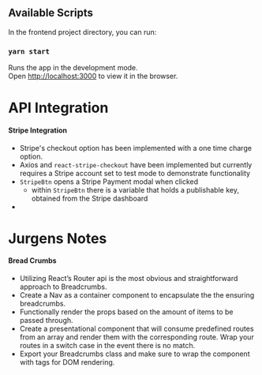 
## Available Scripts

In the frontend project directory, you can run:

### `yarn start`

Runs the app in the development mode.<br>
Open [http://localhost:3000](http://localhost:3000) to view it in the browser.


# API Integration
#### Stripe Integration

<!-- - For sufficing the ability of a user to checkout we chose Stripe’s Checkout integration. Functionally we went with posting a one time charge.
- You first need to set up a Stripe account and set your dashboard to test mode. You utilized ‘react-stripe-checkout’ and ‘axios’ to run the functionality.
- Next we created a functional component called stripeBtn.js that when clicked will open up the Stripe’s checkout modal.
- Within this class we create a variable to hold pur publishable key which is obtained from your Stripe dashboard.
- Our component returns a StripeCheckout element that comes ‘react-stripe-checkout’ with it’s props passed to customize the modal and other transactions details.
- The onToken function sends our card info to Stripe and returns a token object. It further also send the token and the amount to the backend in the body with an axios request to finish the transaction.
- We lastly import the component into our App.js -->


- Stripe's checkout option has been implemented with a one time charge option.
- Axios and `react-stripe-checkout` have been implemented but currently requires a Stripe account set to test mode to demonstrate functionality
- `StripeBtn` opens a Stripe Payment modal when clicked
  - within `StripeBtn` there is a variable that holds a publishable key, obtained from the Stripe dashboard
-

# Jurgens Notes

#### Bread Crumbs

- Utilizing React’s Router api is the most obvious and straightforward approach to Breadcrumbs.
- Create a Nav as a container component to encapsulate the the ensuring breadcrumbs.
- Functionally render the props based on the amount of items to be passed through.
- Create a presentational component that will consume predefined routes from an array and render them with the corresponding route. Wrap your routes in a switch case in the event there is no match.
- Export your Breadcrumbs class and make sure to wrap the <App/> component with <Router/> tags for DOM rendering.